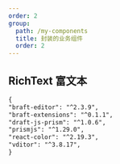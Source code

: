 ```yaml
---
order: 2
group:
  path: /my-components
  title: 封装的业务组件
  order: 2
---
```


## RichText 富文本

```markdown
{
"braft-editor": "^2.3.9",
"braft-extensions": "^0.1.1",
"draft-js-prism": "^1.0.6",
"prismjs": "^1.29.0",
"react-color": "^2.19.3",
"vditor": "^3.8.17",
}
```

<code src="./index.tsx"  title='富文本组件' desc='封装了antd-form-item的逻辑'></code>
<API src="./RichText.tsx" hideTitle></API>
